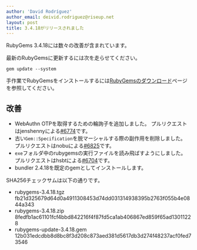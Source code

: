 ```yaml
---
author: 'David Rodríguez'
author_email: deivid.rodriguez@riseup.net
layout: post
title: 3.4.18がリリースされました
---
```


RubyGems 3.4.18には数々の改善が含まれています。

最新のRubyGemsに更新するには次を走らせてください。

    gem update --system

手作業でRubyGemsをインストールするには[RubyGemsのダウンロード][download]ページを参照してください。


## 改善

* WebAuthn OTPを取得するための輪詢子を追加しました。
  プルリクエストはjenshennyによる[#6774](https://github.com/rubygems/rubygems/pull/6774)です。
* 古い`Gem::Specification`を脱マーシャルする際の副作用を削除しました。
  プルリクエストはnobuによる[#6825](https://github.com/rubygems/rubygems/pull/6825)です。
* `exe`フォルダ中のrubygemsの実行ファイルを読み飛ばすようにしました。
  プルリクエストはhsbtによる[#6704](https://github.com/rubygems/rubygems/pull/6704)です。
* bundler 2.4.18を既定のgemとしてインストールします。


SHA256チェックサムは以下の通りです。

* rubygems-3.4.18.tgz
  fb21d325679d64d0a4911308453d74dd031314938395b2763f055b4e0844a343
* rubygems-3.4.18.zip  
  8fedfb1ac61101fcf4bbd842216f4f87fd5ca1ab406867ed859f65ad13011228
* rubygems-update-3.4.18.gem  
  12b031edcdbb8d8bc8f3d208c873aed381d5617db3d274f48237acf0fed73546


[download]: https://rubygems.org/pages/download

